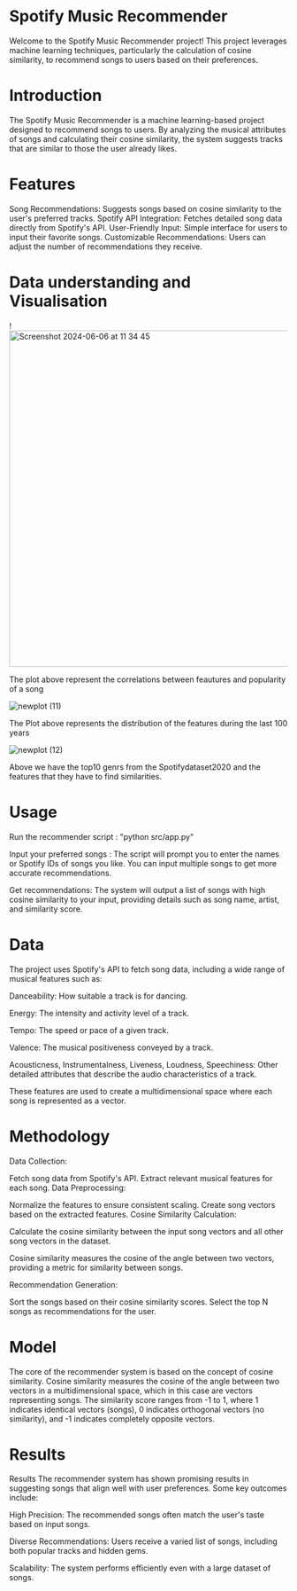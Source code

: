 # Spotify Music Recommender
Welcome to the Spotify Music Recommender project! This project leverages machine learning techniques, particularly the calculation of cosine similarity, to recommend songs to users based on their preferences.
# Introduction
The Spotify Music Recommender is a machine learning-based project designed to recommend songs to users. By analyzing the musical attributes of songs and calculating their cosine similarity, the system suggests tracks that are similar to those the user already likes.
# Features
Song Recommendations: Suggests songs based on cosine similarity to the user's preferred tracks.
Spotify API Integration: Fetches detailed song data directly from Spotify's API.
User-Friendly Input: Simple interface for users to input their favorite songs.
Customizable Recommendations: Users can adjust the number of recommendations they receive.

# Data understanding and Visualisation 

!<img width="607" alt="Screenshot 2024-06-06 at 11 34 45" src="https://github.com/Jonathanferreira999/Spotify-song-recomender/assets/166486887/8689d048-0f99-4dab-9797-8bab3773fb34">

The plot above represent the correlations between feautures and popularity of a song 

![newplot (11)](https://github.com/Jonathanferreira999/Spotify-song-recomender/assets/166486887/6eb256c9-b452-4a0f-b624-f7ec48752ebf)

The Plot above represents the distribution of the features during the last 100 years 

![newplot (12)](https://github.com/Jonathanferreira999/Spotify-song-recomender/assets/166486887/81638198-e006-4879-b2d1-648244141873)


Above we have the top10 genrs from the Spotifydataset2020 and the features that they have to find similarities.

# Usage
 Run the recommender script  : "python src/app.py" 

Input your preferred songs    : The script will prompt you to enter the names or Spotify IDs of songs you like. You can input multiple songs to get more accurate recommendations.

Get recommendations: The system will output a list of songs with high cosine similarity to your input, providing details such as song name, artist, and similarity score.
# Data 
The project uses Spotify's API to fetch song data, including a wide range of musical features such as:

Danceability: How suitable a track is for dancing.

Energy: The intensity and activity level of a track.

Tempo: The speed or pace of a given track.

Valence: The musical positiveness conveyed by a track.

Acousticness, Instrumentalness, Liveness, Loudness, Speechiness: Other detailed attributes that describe the audio characteristics of a track.

These features are used to create a multidimensional space where each song is represented as a vector.

# Methodology 

Data Collection:

Fetch song data from Spotify's API.
Extract relevant musical features for each song.
Data Preprocessing:

Normalize the features to ensure consistent scaling.
Create song vectors based on the extracted features.
Cosine Similarity Calculation:

Calculate the cosine similarity between the input song vectors and all other song vectors in the dataset.

Cosine similarity measures the cosine of the angle between two vectors, providing a metric for similarity between songs.


Recommendation Generation:

Sort the songs based on their cosine similarity scores.
Select the top N songs as recommendations for the user.

# Model 

The core of the recommender system is based on the concept of cosine similarity. Cosine similarity measures the cosine of the angle between two vectors in a multidimensional space, which in this case are vectors representing songs. The similarity score ranges from -1 to 1, where 1 indicates identical vectors (songs), 0 indicates orthogonal vectors (no similarity), and -1 indicates completely opposite vectors.

# Results 

Results
The recommender system has shown promising results in suggesting songs that align well with user preferences. Some key outcomes include:

High Precision: The recommended songs often match the user's taste based on input songs.

Diverse Recommendations: Users receive a varied list of songs, including both popular tracks and hidden gems.

Scalability: The system performs efficiently even with a large dataset of songs.



